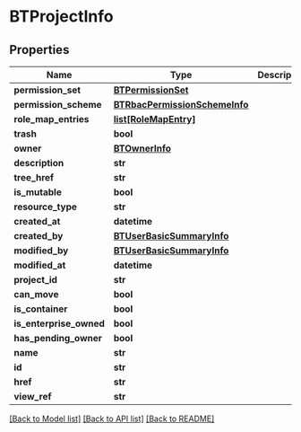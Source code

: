 # BTProjectInfo

## Properties
Name | Type | Description | Notes
------------ | ------------- | ------------- | -------------
**permission_set** | [**BTPermissionSet**](BTPermissionSet.md) |  | [optional] 
**permission_scheme** | [**BTRbacPermissionSchemeInfo**](BTRbacPermissionSchemeInfo.md) |  | [optional] 
**role_map_entries** | [**list[RoleMapEntry]**](RoleMapEntry.md) |  | [optional] 
**trash** | **bool** |  | [optional] 
**owner** | [**BTOwnerInfo**](BTOwnerInfo.md) |  | [optional] 
**description** | **str** |  | [optional] 
**tree_href** | **str** |  | [optional] 
**is_mutable** | **bool** |  | [optional] 
**resource_type** | **str** |  | [optional] 
**created_at** | **datetime** |  | [optional] 
**created_by** | [**BTUserBasicSummaryInfo**](BTUserBasicSummaryInfo.md) |  | [optional] 
**modified_by** | [**BTUserBasicSummaryInfo**](BTUserBasicSummaryInfo.md) |  | [optional] 
**modified_at** | **datetime** |  | [optional] 
**project_id** | **str** |  | [optional] 
**can_move** | **bool** |  | [optional] 
**is_container** | **bool** |  | [optional] 
**is_enterprise_owned** | **bool** |  | [optional] 
**has_pending_owner** | **bool** |  | [optional] 
**name** | **str** |  | [optional] 
**id** | **str** |  | [optional] 
**href** | **str** |  | [optional] 
**view_ref** | **str** |  | [optional] 

[[Back to Model list]](../README.md#documentation-for-models) [[Back to API list]](../README.md#documentation-for-api-endpoints) [[Back to README]](../README.md)


